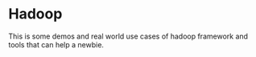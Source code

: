 # Hadoop
This is some demos and real world use cases of hadoop framework and tools that can help a newbie.
